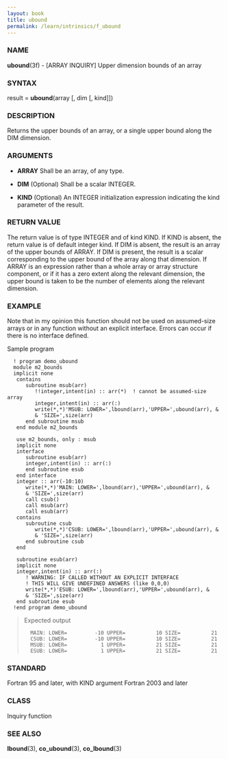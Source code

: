 ```yaml
---
layout: book
title: ubound
permalink: /learn/intrinsics/f_ubound
---
```

### NAME

**ubound**(3f) - \[ARRAY INQUIRY\] Upper dimension
bounds of an array

### SYNTAX

result = **ubound**(array \[, dim \[, kind\]\])

### DESCRIPTION

Returns the upper bounds of an array, or a single upper bound along the
DIM dimension.

### ARGUMENTS

  - **ARRAY**
    Shall be an array, of any type.

  - **DIM**
    (Optional) Shall be a scalar INTEGER.

  - **KIND**
    (Optional) An INTEGER initialization expression indicating the kind
    parameter of the result.

### RETURN VALUE

The return value is of type INTEGER and of kind KIND. If KIND is absent,
the return value is of default integer kind. If DIM is absent, the
result is an array of the upper bounds of ARRAY. If DIM is present, the
result is a scalar corresponding to the upper bound of the array along
that dimension. If ARRAY is an expression rather than a whole array or
array structure component, or if it has a zero extent along the relevant
dimension, the upper bound is taken to be the number of elements along
the relevant dimension.

### EXAMPLE

Note that in my opinion this function should not be used on assumed-size
arrays or in any function without an explicit interface. Errors can
occur if there is no interface defined.

Sample program

```
  ! program demo_ubound
  module m2_bounds
  implicit none
   contains
      subroutine msub(arr)
         !!integer,intent(in) :: arr(*)  ! cannot be assumed-size array
         integer,intent(in) :: arr(:)
         write(*,*)'MSUB: LOWER=',lbound(arr),'UPPER=',ubound(arr), &
         & 'SIZE=',size(arr)
      end subroutine msub
   end module m2_bounds

   use m2_bounds, only : msub
   implicit none
   interface
      subroutine esub(arr)
      integer,intent(in) :: arr(:)
      end subroutine esub
   end interface
   integer :: arr(-10:10)
      write(*,*)'MAIN: LOWER=',lbound(arr),'UPPER=',ubound(arr), &
      & 'SIZE=',size(arr)
      call csub()
      call msub(arr)
      call esub(arr)
   contains
      subroutine csub
         write(*,*)'CSUB: LOWER=',lbound(arr),'UPPER=',ubound(arr), &
         & 'SIZE=',size(arr)
      end subroutine csub
   end

   subroutine esub(arr)
   implicit none
   integer,intent(in) :: arr(:)
      ! WARNING: IF CALLED WITHOUT AN EXPLICIT INTERFACE
      ! THIS WILL GIVE UNDEFINED ANSWERS (like 0,0,0)
      write(*,*)'ESUB: LOWER=',lbound(arr),'UPPER=',ubound(arr), &
      & 'SIZE=',size(arr)
   end subroutine esub
  !end program demo_ubound
```

> Expected output
>
> ```
>   MAIN: LOWER=         -10 UPPER=          10 SIZE=          21
>   CSUB: LOWER=         -10 UPPER=          10 SIZE=          21
>   MSUB: LOWER=           1 UPPER=          21 SIZE=          21
>   ESUB: LOWER=           1 UPPER=          21 SIZE=          21
> ```

### STANDARD

Fortran 95 and later, with KIND argument Fortran 2003
and later

### CLASS

Inquiry function

### SEE ALSO

**lbound**(3), **co\_ubound**(3), **co\_lbound**(3)

